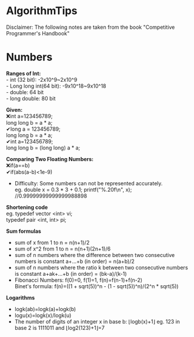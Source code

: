 # AlgorithmTips
Disclaimer: The following notes are taken from the book "Competitive Programmer's Handbook"
<h1>Numbers</h1>
<b>Ranges of Int:</b></br>  
- int (32 bit): -2x10^9~2x10^9</br>  
- Long long int(64 bit): -9x10^18~9x10^18</br>  
- double: 64 bit</br>  
- long double: 80 bit   
 
<b>Given:</b>  
❌int a=123456789;  
long long b = a * a;  
✔long a = 123456789;  
long long b = a * a;  
✔int a=123456789;  
long long b = (long long) a * a;  

<b>Comparing Two Floating Numbers:</b>  
❌if(a==b)  
✔if(abs(a-b)<1e-9)
- Difficulty: Some numbers can not be represented accurately.</BR>
  eg. double x = 0.3 * 3 + 0.1;
      printf("%.20f\n", x); //0.99999999999999988898

<b>Shortening code</b>  
eg. typedef vector <int<int>> vi;  
typedef pair <int, int> pi;  

<b>Sum formulas</b>  </br>
- sum of x from 1 to n = n(n+1)/2  
- sum of x^2 from 1 to n = n(n+1)(2n+1)/6  
- sum of n numbers where the difference between two consecutive numbers is constant a+...+b (in order) = n(a+b)/2
- sum of n numbers where the ratio k between two consecutive numbers is constant a+ak+...+b (in order) = (bk-a)/(k-1)
- Fibonacci Numbers: f(0)=0, f(1)=1, f(n)=f(n-1)+f(n-2)  
  Binet's formula: f(n)=((1 + sqrt(5))^n - (1 - sqrt(5))^n)/(2^n * sqrt(5))

<b>Logarithms</b>
- logk(ab)=logk(a)+logk(b)
- logu(x)=logk(x)/logk(u)
- The number of digits of an integer x in base b: ⌊logb(x)+1⌋
  eg. 123 in base 2 is 1111011 and ⌊log2(123)+1⌋=7
